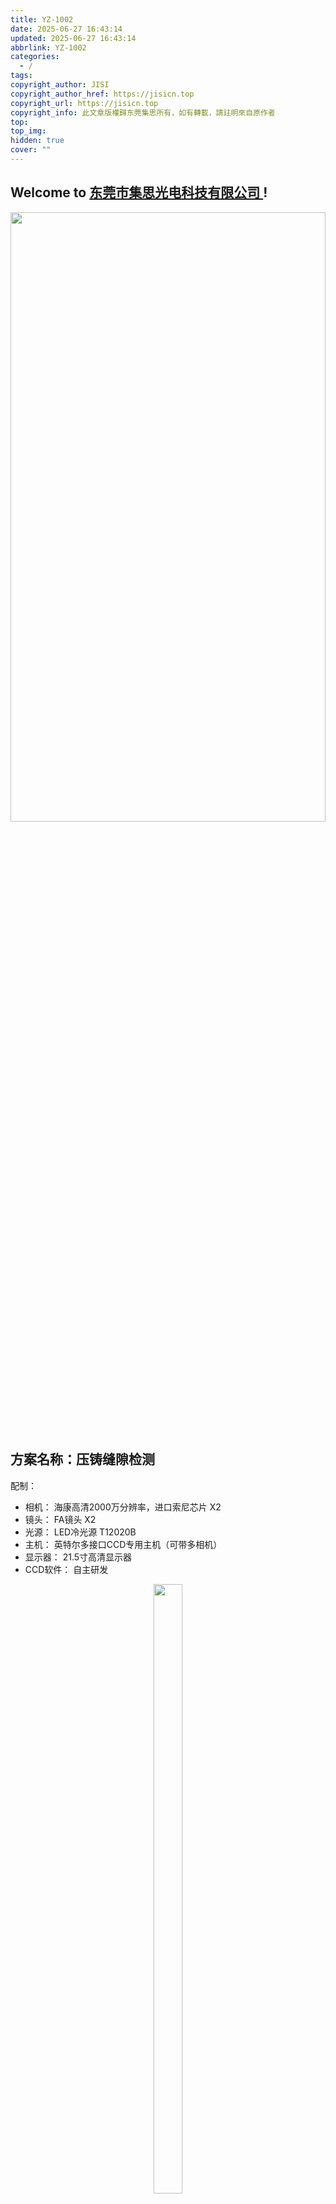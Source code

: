 ```yaml
---
title: YZ-1002
date: 2025-06-27 16:43:14
updated: 2025-06-27 16:43:14
abbrlink: YZ-1002
categories:
  - /
tags: 
copyright_author: JISI
copyright_author_href: https://jisicn.top
copyright_url: https://jisicn.top
copyright_info: 此文章版權歸东莞集思所有，如有轉載，請註明來自原作者
top: 
top_img: 
hidden: true
cover: ""
---
```

## Welcome to [东莞市集思光电科技有限公司 ](https://jisicn.top) ! 
<div align="center"><img src="https://tc.jisicn.top/img/202405031228351.jpeg" width="100%" height="50%"></img></div>

## 方案名称：压铸缝隙检测
配制：
- 相机： 海康高清2000万分辨率，进口索尼芯片    X2
- 镜头： FA镜头    X2
- 光源： LED冷光源 T12020B    
- 主机： 英特尔多接口CCD专用主机（可带多相机）   
- 显示器： 21.5寸高清显示器
- CCD软件： 自主研发

<div align="center"><img src="https://tc.jisicn.top/img/20250627095842391.png" width="30%" height="50%"></img></div>

<!-- 分割 --><div STYLE="page-break-after: always;"></div>

## 二、配件图 
### 相机
**参数**

-   2000万像素网口面阵相机，IMX183，二代基础版，黑白
-   传感器类型 CMOS，卷帘快门
-   像元尺寸 2.4 μm × 2.4 μm
-   靶面尺寸 1”
-   分辨率 5472 × 3648

![image.png](https://tc.jisicn.top/img/20250522090019794.png)

<!-- 分割 --><div STYLE="page-break-after: always;"></div>

## CCD1、CCD2_背光效果
	测试项目：缝隙检测

![image.png](https://tc.jisicn.top/img/20250627095656970.png)
背光效果
![image.png](https://tc.jisicn.top/img/20250627094016392.png)

<!-- 分割 --><div STYLE="page-break-after: always;"></div>

## CCD1、CCD2_正光效果
	测试项目：缝隙检测 

![image.png](https://tc.jisicn.top/img/20250627095418034.png)

效果
**OK贴合效果**
![image.png](https://tc.jisicn.top/img/20250627094938622.png)
NG效果
![image.png](https://tc.jisicn.top/img/20250627095023505.png)
NG效果
![image.png](https://tc.jisicn.top/img/20250627095051402.png)

<!-- 分割 --><div STYLE="page-break-after: always;"></div>

## CCD1、CCD2_侧光效果
	测试项目：缝隙检测 

![image.png](https://tc.jisicn.top/img/20250627101352497.png)

<!-- 分割 --><div STYLE="page-break-after: always;"></div>

效果
![image.png](https://tc.jisicn.top/img/20250627101432865.png)

![image.png](https://tc.jisicn.top/img/20250627101509800.png)
<!-- 分割 --><div STYLE="page-break-after: always;"></div>

## 下载
[下载电子文档](https://jisi.lanzout.com/i6JIw2zniwsj)   
[相机3D图](https://jisi.lanzout.com/iPMxK2gwzj8d)  
[FA 25mm 3D图](https://jisi.lanzout.com/ikwSD2r8p6xc)
[FA 35mm 3D图](https://jisi.lanzout.com/iKnMg2wbar3g)

---

<center><a href="https://www.jisicn.top" target="_blank">东莞集思光电科技有限公司</a></center>
<center><a href="https://www.jisicn.top" target="_blank">https://www.jisicn.top</a></center>
<center><a href="Https://www.dgjisi.eu.org" target="_blank">https://www.dgjisi.eu.org</a></center>

----

## 如何获取最新CCD程序
关注公众号，并发送`CCD`获取

<div align="center">
    <img src="https://tc.jisicn.top/img/202404251607047.png" width="40%" height="40%"></img>
</div>

------

<div align='center' ><font size='50'>END THANKS</font></div>
<div align='center'><font size='3'><b>联系人：周生  18029199900 「dgjisi@foxmail.com」</b></font></div>
